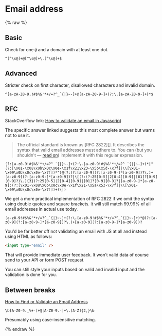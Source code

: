 # Email address

{% raw %}


## Basic

Check for one `@` and a domain with at least one dot.

```re
^[^\s@]+@[^\s@]+\.[^\s@]+$
```


## Advanced

Stricter check on first character, disallowed characters and invalid domain.

```re
^[a-zA-Z0-9.!#$%&'*+/=?^_`{|}~-]+@[a-zA-Z0-9-]+(?:\.[a-zA-Z0-9-]+)*$
```

## RFC

StackOverflow link: [How to validate an email in Javascript](https://stackoverflow.com/a/1373724)

The specific answer linked suggests this most complete answer but warns not to use it.

> The official standard is known as [RFC 2822][]. It describes the syntax that valid email addresses must adhere to. You can (but you shouldn't — [read on][]) implement it with this regular expression.

[RFVC 2822]: https://tools.ietf.org/html/rfc2822#section-3.4.1
[read on]: http://www.regular-expressions.info/email.html

```re
(?:[a-z0-9!#$%&'*+/=?^_`{|}~-]+(?:\.[a-z0-9!#$%&'*+/=?^_`{|}~-]+)*|"(?:[\x01-\x08\x0b\x0c\x0e-\x1f\x21\x23-\x5b\x5d-\x7f]|\\[\x01-\x09\x0b\x0c\x0e-\x7f])*")@(?:(?:[a-z0-9](?:[a-z0-9-]*[a-z0-9])?\.)+[a-z0-9](?:[a-z0-9-]*[a-z0-9])?|\[(?:(?:25[0-5]|2[0-4][0-9]|[01]?[0-9][0-9]?)\.){3}(?:25[0-5]|2[0-4][0-9]|[01]?[0-9][0-9]?|[a-z0-9-]*[a-z0-9]:(?:[\x01-\x08\x0b\x0c\x0e-\x1f\x21-\x5a\x53-\x7f]|\\[\x01-\x09\x0b\x0c\x0e-\x7f])+)\])
```

We get a more practical implementation of RFC 2822 if we omit the syntax using double quotes and square brackets. It will still match 99.99% of all email addresses in actual use today.

```re
[a-z0-9!#$%&'*+/=?^_`{|}~-]+(?:\.[a-z0-9!#$%&'*+/=?^_`{|}~-]+)*@(?:[a-z0-9](?:[a-z0-9-]*[a-z0-9])?\.)+[a-z0-9](?:[a-z0-9-]*[a-z0-9])?
```

You'd be far better off not validating an email with JS at all and instead using HTML as follows:

```html
<input type="email" />
```

That will provide immediate user feedback. It won't valid data of course send to your API or form POST request.

You can still style your inputs based on valid and invalid input and the validation is done for you.


## Between breaks

[How to Find or Validate an Email Address](http://www.regular-expressions.info/email.html)

```re
\b[A-Z0-9._%+-]+@[A-Z0-9.-]+\.[A-Z]{2,}\b
```

Presumably using case-insensitive matching.

{% endraw %}
